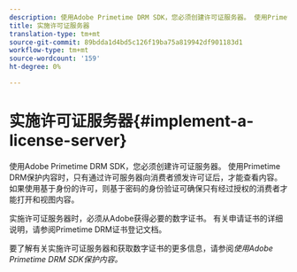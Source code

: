 ```yaml
---
description: 使用Adobe Primetime DRM SDK，您必须创建许可证服务器。 使用Primetime DRM保护内容时，只有通过许可服务器向消费者颁发许可证后，才能查看内容。 如果使用基于身份的许可，则基于密码的身份验证可确保只有经过授权的消费者才能打开和视图内容。
title: 实施许可证服务器
translation-type: tm+mt
source-git-commit: 89bdda1d4bd5c126f19ba75a819942df901183d1
workflow-type: tm+mt
source-wordcount: '159'
ht-degree: 0%

---
```



# 实施许可证服务器{#implement-a-license-server}

使用Adobe Primetime DRM SDK，您必须创建许可证服务器。 使用Primetime DRM保护内容时，只有通过许可服务器向消费者颁发许可证后，才能查看内容。 如果使用基于身份的许可，则基于密码的身份验证可确保只有经过授权的消费者才能打开和视图内容。

实施许可证服务器时，必须从Adobe获得必要的数字证书。 有关申请证书的详细说明，请参阅Primetime DRM证书登记文档。

要了解有关实施许可证服务器和获取数字证书的更多信息，请参阅*使用Adobe Primetime DRM SDK保护内容。*
